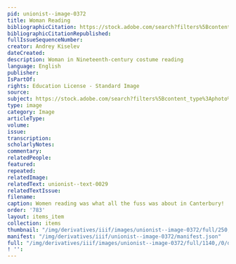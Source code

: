 ```yaml
---
pid: unionist--image-0372
title: Woman Reading
bibliographicCitation: https://stock.adobe.com/search?filters%5Bcontent_type%3Aphoto%5D=1&filters%5Bcontent_type%3Aillustration%5D=1&filters%5Bcontent_type%3Azip_vector%5D=1&filters%5Bcontent_type%3Avideo%5D=1&filters%5Bcontent_type%3Atemplate%5D=1&filters%5Bcontent_type%3A3d%5D=1&filters%5Bfetch_excluded_assets%5D=1&filters%5Binclude_stock_enterprise%5D=1&filters%5Bcontent_type%3Aimage%5D=1&k=vintage+woman+reading&order=relevance&safe_search=1&search_page=1&search_type=usertyped&acp=&aco=vintage+woman+reading&get_facets=0&asset_id=515458176
bibliographicCitationRepublished: 
fullIssueSequenceNumber: 
creator: Andrey Kiselev
dateCreated: 
description: Woman in Nineteenth-century costume reading
language: English
publisher: 
IsPartOf: 
rights: Education License - Standard Image
source: 
subject: https://stock.adobe.com/search?filters%5Bcontent_type%3Aphoto%5D=1&filters%5Bcontent_type%3Aillustration%5D=1&filters%5Bcontent_type%3Azip_vector%5D=1&filters%5Bcontent_type%3Avideo%5D=1&filters%5Bcontent_type%3Atemplate%5D=1&filters%5Bcontent_type%3A3d%5D=1&filters%5Bfetch_excluded_assets%5D=1&filters%5Binclude_stock_enterprise%5D=1&filters%5Bcontent_type%3Aimage%5D=1&k=vintage+woman+reading&order=relevance&safe_search=1&search_page=1&search_type=usertyped&acp=&aco=vintage+woman+reading&get_facets=0&asset_id=515458176
type: image
category: Image
articleType: 
volume: 
issue: 
transcription: 
scholarlyNotes: 
commentary: 
relatedPeople: 
featured: 
repeated: 
relatedImage: 
relatedText: unionist--text-0029
relatedTextIssue: 
filename: 
caption: Women reading was what all the fuss was about in Canterbury!
order: '783'
layout: items_item
collection: items
thumbnail: "/img/derivatives/iiif/images/unionist--image-0372/full/250,/0/default.jpg"
manifest: "/img/derivatives/iiif/unionist--image-0372/manifest.json"
full: "/img/derivatives/iiif/images/unionist--image-0372/full/1140,/0/default.jpg"
! '': 
---
```

